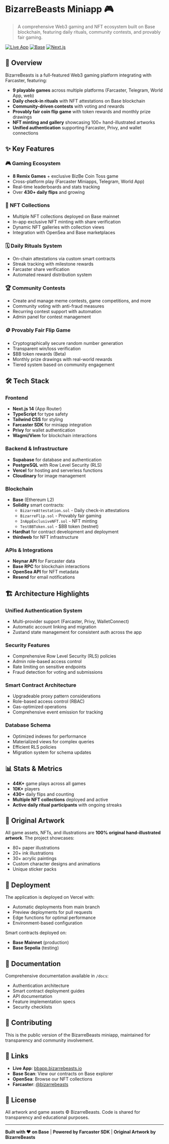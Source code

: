 # BizarreBeasts Miniapp 🎮

> A comprehensive Web3 gaming and NFT ecosystem built on Base blockchain, featuring daily rituals, community contests, and provably fair gaming.

[![Live App](https://img.shields.io/badge/Live-bbapp.bizarrebeasts.io-purple)](https://bbapp.bizarrebeasts.io)
[![Base](https://img.shields.io/badge/Base-Blockchain-blue)](https://base.org)
[![Next.js](https://img.shields.io/badge/Next.js-14-black)](https://nextjs.org)

## 🎯 Overview

BizarreBeasts is a full-featured Web3 gaming platform integrating with Farcaster, featuring:
- **9 playable games** across multiple platforms (Farcaster, Telegram, World App, web)
- **Daily check-in rituals** with NFT attestations on Base blockchain
- **Community-driven contests** with voting and rewards
- **Provably fair coin flip game** with token rewards and monthly prize drawings
- **NFT minting and gallery** showcasing 100+ hand-illustrated artworks
- **Unified authentication** supporting Farcaster, Privy, and wallet connections

## ✨ Key Features

### 🎮 Gaming Ecosystem
- **8 Remix Games** + exclusive BizBe Coin Toss game
- Cross-platform play (Farcaster Miniapps, Telegram, World App)
- Real-time leaderboards and stats tracking
- Over **430+ daily flips** and growing

### 🎨 NFT Collections
- Multiple NFT collections deployed on Base mainnet
- In-app exclusive NFT minting with share verification
- Dynamic NFT galleries with collection views
- Integration with OpenSea and Base marketplaces

### 🗓️ Daily Rituals System
- On-chain attestations via custom smart contracts
- Streak tracking with milestone rewards
- Farcaster share verification
- Automated reward distribution system

### 🏆 Community Contests
- Create and manage meme contests, game competitions, and more
- Community voting with anti-fraud measures
- Recurring contest support with automation
- Admin panel for contest management

### 🪙 Provably Fair Flip Game
- Cryptographically secure random number generation
- Transparent win/loss verification
- $BB token rewards (Beta)
- Monthly prize drawings with real-world rewards
- Tiered system based on community engagement

## 🛠️ Tech Stack

### Frontend
- **Next.js 14** (App Router)
- **TypeScript** for type safety
- **Tailwind CSS** for styling
- **Farcaster SDK** for miniapp integration
- **Privy** for wallet authentication
- **Wagmi/Viem** for blockchain interactions

### Backend & Infrastructure
- **Supabase** for database and authentication
- **PostgreSQL** with Row Level Security (RLS)
- **Vercel** for hosting and serverless functions
- **Cloudinary** for image management

### Blockchain
- **Base** (Ethereum L2)
- **Solidity** smart contracts:
  - `BizarreAttestation.sol` - Daily check-in attestations
  - `BizarreFlip.sol` - Provably fair gaming
  - `InAppExclusiveNFT.sol` - NFT minting
  - `TestBBToken.sol` - $BB token (testnet)
- **Hardhat** for contract development and deployment
- **thirdweb** for NFT infrastructure

### APIs & Integrations
- **Neynar API** for Farcaster data
- **Base RPC** for blockchain interactions
- **OpenSea API** for NFT metadata
- **Resend** for email notifications

## 🏗️ Architecture Highlights

### Unified Authentication System
- Multi-provider support (Farcaster, Privy, WalletConnect)
- Automatic account linking and migration
- Zustand state management for consistent auth across the app

### Security Features
- Comprehensive Row Level Security (RLS) policies
- Admin role-based access control
- Rate limiting on sensitive endpoints
- Fraud detection for voting and submissions

### Smart Contract Architecture
- Upgradeable proxy pattern considerations
- Role-based access control (RBAC)
- Gas-optimized operations
- Comprehensive event emission for tracking

### Database Schema
- Optimized indexes for performance
- Materialized views for complex queries
- Efficient RLS policies
- Migration system for schema updates

## 📊 Stats & Metrics

- **44K+** game plays across all games
- **10K+** players
- **430+** daily flips and counting
- **Multiple NFT collections** deployed and active
- **Active daily ritual participants** with ongoing streaks

## 🎨 Original Artwork

All game assets, NFTs, and illustrations are **100% original hand-illustrated artwork**. The project showcases:
- 80+ paper illustrations
- 20+ ink illustrations
- 30+ acrylic paintings
- Custom character designs and animations
- Unique sticker packs

## 🚀 Deployment

The application is deployed on Vercel with:
- Automatic deployments from main branch
- Preview deployments for pull requests
- Edge functions for optimal performance
- Environment-based configuration

Smart contracts deployed on:
- **Base Mainnet** (production)
- **Base Sepolia** (testing)

## 📝 Documentation

Comprehensive documentation available in `/docs`:
- Authentication architecture
- Smart contract deployment guides
- API documentation
- Feature implementation specs
- Security checklists

## 🤝 Contributing

This is the public version of the BizarreBeasts miniapp, maintained for transparency and community involvement.

## 🔗 Links

- **Live App**: [bbapp.bizarrebeasts.io](https://bbapp.bizarrebeasts.io)
- **Base Scan**: View our contracts on Base explorer
- **OpenSea**: Browse our NFT collections
- **Farcaster**: [@bizarrebeasts](https://warpcast.com/bizarrebeasts)

## 📄 License

All artwork and game assets © BizarreBeasts. Code is shared for transparency and educational purposes.

---

**Built with ❤️ on Base** | **Powered by Farcaster SDK** | **Original Artwork by BizarreBeasts**
